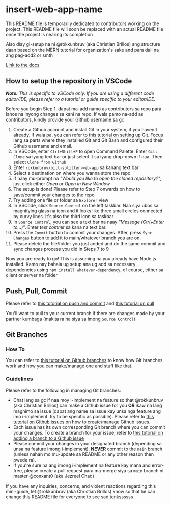 # insert-web-app-name

This README file is temporarily dedicated to contributors working on the project. This README file will soon be replaced with an actual README file once the project is nearing its completion

Also diay gi-setup na ni @rokkunbruv (aka Christian Brillos) ang structure daan based on the MERN tutorial for organization's sake and para dali na ang pag-add2 or smth

[Link to the docs](https://docs.google.com/document/d/1zIDrU1uYWzleQUaXnjouecMgEnFCZ0jUP0V7jofI3W0/edit?fbclid=IwZXh0bgNhZW0CMTAAAR03K9B3fFPVtQ_SiJonfe5coo-7l9vASbr6Q6qdNsMX7SvvhqPHE4xCt_w_aem_920uIupYcbpHL-GkY5cgnA)

## How to setup the repository in VSCode

_**Note:** This is specific to VSCode only. If you are using a different code editor/IDE, please refer to a tutorial or guide specific to your editor/IDE._

Before you begin Step 1, dapat ma-add namo as contributors sa repo para lahos na inyong changes sa kani na repo. If wala pamo na-add as contributors, kindly provide your Github username sa gc

1. Create a Github account and install Git in your system, if you haven't already. If wala pa, you can refer to [this tutorial on setting up Git](https://www.youtube.com/watch?v=2j7fD92g-gE). Focus lang sa parts where they installed Git and Git Bash and configured their Github username and email.
2. In VSCode, enter `Ctrl+Shift+P` to open Command Palette. Enter `Git: Clone` sa iyang text bar or just select it sa iyang drop-down if naa. Then select `Clone from Github`
3. Enter `rokkunbruv/bill-splitter-web-app` sa kanang text bar
4. Select a destination on where you wanna store the repo
5. If naay mu-prompt na _"Would you like to open the cloned repository?"_, just click either _Open_ or _Open in New Window_
6. The setup is done! Please refer to Step 7 onwards on how to save/commit your changes to the repo
7. Try adding one file or folder sa `Explorer` view
8. In VSCode, click `Source Control` on the left taskbar. Naa siya ubos sa magnifying glass na icon and it looks like three small circles connected by curvy lines. It's also the third icon sa taskbar
9. In `Source Control`, you can see a text bar na naay _"Message (Ctrl+Enter to...)"_. Enter _test commit_ sa kana na text bar.
10. Press the `Commit` button to commit your changes. After, press `Sync Changes` button to add it to main/whatever branch you are on.
11. Please delete the file/folder you just added and do the same commit and sync changes process you did in Steps 7 to 9

Now you are ready to go! This is assuming na you already have Node.js installed. Kamo nay bahala ug setup ana ug add sa necessary dependencies using `npm install whatever-dependency`, of course, either sa client or server na folder

## Push, Pull, Commit

Please refer to [this tutorial on push and commit](https://www.youtube.com/watch?v=lYiE5lBS13E) and [this tutorial on pull](https://www.youtube.com/watch?v=hyLAfceeM1E)

You'll want to pull to your current branch if there are changes made by your partner kumbaga (makita ra na siya sa imong `Source Control`)

## Git Branches

### How To

You can refer to [this tutorial on Github branches](https://www.youtube.com/watch?v=SD7YNLv5Evc) to know how Git branches work and how you can make/manage one and stuff like that.

### Guidelines

Please refer to the following in managing Git branches:

- Chat lang sa gc if naa moy i-implement na feature so that @rokkunbruv (aka Christian Brillos) can make a Github issue for you **OR** ikaw na lang maghimo sa issue (dapat ang name sa issue kay unsa nga feature ang imo i-implement. try to be specific as possible). Please refer to [this tutorial on Github issues](https://www.youtube.com/watch?v=TKJ4RdhyB5Y) on how to create/manage Github issues.
- Each issue has its own corresponding Git branch where you can commit your changes. To create a branch for your issue, refer to [this tutorial on adding a branch to a Github issue](https://www.youtube.com/shorts/FJet4ySW_Ek)
- Please commit your changes in your designated branch (depending sa unsa na feature imong i-implement). **NEVER** commit to the `main` branch (unless nahan mo mu-update sa README or any other reason then pwede ra).
- If you're sure na ang imong i-implement na feature kay mana and error-free, please create a pull request para ma-merge siya sa `main` branch ni master @conxant0 (aka Jezreel Chad)

If you have any inquiries, concerns, and violent reactions regarding this mini-guide, let @rokkunbruv (aka Christian Brillos) know so that he can change this README file for everyone to see sad tenkssssss  
